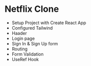 # Netflix Clone

- Setup Project with Create React App
- Configured Tailwind
- Haader
- Login page
- Sign In & Sign Up form
- Routing
- Form Validation
- UseRef Hook
